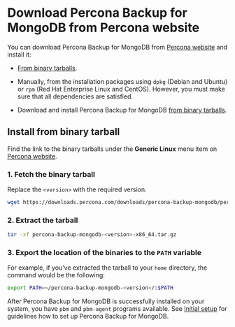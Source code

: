 # Download Percona Backup for MongoDB from Percona website

You can download Percona Backup for MongoDB from [Percona website](https://www.percona.com/downloads/percona-backup-mongodb/) and install it:

* [From binary tarballs](#install-from-binary-tarball).
* Manually, from the installation packages using `dpkg` (Debian and Ubuntu) or `rpm` (Red Hat Enterprise Linux and CentOS). However, you must make sure that all dependencies are satisfied.

* Download and install Percona Backup for MongoDB [from binary tarballs](#install-from-binary-tarball).

## Install from binary tarball

Find the link to the binary tarballs under the **Generic Linux** menu item on [Percona website](https://www.percona.com/downloads/percona-backup-mongodb/).


### 1. Fetch the binary tarball

Replace the `<version>` with the required version.

   ```sh
   wget https://downloads.percona.com/downloads/percona-backup-mongodb/percona-backup-mongodb-<version>/binary/tarball/percona-backup-mongodb-<version>-x86_64.tar.gz
   ```


### 2. Extract the tarball

  ```sh
  tar -xf percona-backup-mongodb-<version>-x86_64.tar.gz
  ```

### 3. Export the location of the binaries to the `PATH` variable

For example, if you’ve extracted the tarball to your `home` directory, the command would be the following:

  ```sh
  export PATH=~/percona-backup-mongodb-<version>/:$PATH
  ```

After Percona Backup for MongoDB is successfully installed on your system, you have `pbm` and `pbm-agent` programs available. See [Initial setup](initial-setup.md) for guidelines how to set up Percona Backup for MongoDB.